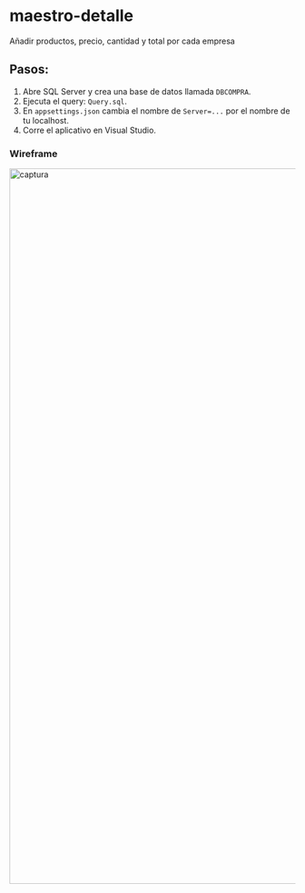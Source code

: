 # maestro-detalle
Añadir productos, precio, cantidad y total por cada empresa
## Pasos:
1. Abre SQL Server y crea una base de datos llamada `DBCOMPRA`.
2. Ejecuta el query: `Query.sql`.
3. En `appsettings.json` cambia el nombre de `Server=...` por el nombre de tu localhost.
4. Corre el aplicativo en Visual Studio.

### Wireframe
<img width="1260" alt="captura" src="https://github.com/CristianJhair/maestro-detalle/assets/44480959/141936a6-fda8-4ec5-9f44-66c5c5999a4a">

